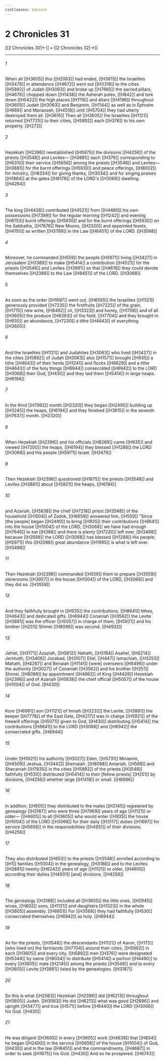 ```yaml
---
cssClasses: lexicon
---
```


# 2 Chronicles 31

[[2 Chronicles 30|←]] • [[2 Chronicles 32|→]]

---

###### 1
When all [[H3605]] this [[H2063]] had ended, [[H3615]] the Israelites [[H3478]] in attendance [[H4672]] went out [[H3318]] to the cities [[H5892]] of Judah [[H3063]] and broke up [[H7665]] the sacred pillars, [[H4676]] chopped down [[H1438]] the Asherah poles, [[H842]] and tore down [[H5422]] the high places [[H1116]] and altars [[H4196]] throughout [[H3605]] Judah [[H3063]] and Benjamin, [[H1144]] as well as in Ephraim [[H669]] and Manasseh, [[H4519]] until [[H5704]] they had utterly destroyed them all. [[H3615]] Then all [[H3605]] the Israelites [[H1121]] returned [[H7725]] to their cities, [[H5892]] each [[H376]] to his own property. [[H272]]

###### 2
Hezekiah [[H2396]] reestablished [[H5975]] the divisions [[H4256]] of the priests [[H3548]] and Levites— [[H3881]] each [[H376]] corresponding to [[H6310]] their service [[H5656]] among the priests [[H3548]] and Levites— [[H3881]] for the burnt offerings [[H5930]] and peace offerings, [[H8002]] for ministry, [[H8334]] for giving thanks, [[H3034]] and for singing praises [[H1984]] at the gates [[H8179]] of the LORD's [[H3069]] dwelling. [[H4264]]

###### 3
The king [[H4428]] contributed [[H4521]] from [[H4480]] his own possessions [[H7399]] for the regular morning [[H1242]] and evening [[H6153]] burnt offerings [[H5930]] and for the burnt offerings [[H5930]] on the Sabbaths, [[H7676]] New Moons, [[H2320]] and appointed feasts, [[H4150]] as written [[H3789]] in the Law [[H8451]] of the LORD. [[H3068]]

###### 4
Moreover, he commanded [[H559]] the people [[H5971]] living [[H3427]] in Jerusalem [[H3389]] to make [[H5414]] a contribution [[H4521]] for the priests [[H3548]] and Levites [[H3881]] so that [[H4616]] they could devote themselves [[H2388]] to the Law [[H8451]] of the LORD. [[H3068]]

###### 5
As soon as the order [[H1697]] went out, [[H6555]] the Israelites [[H1121]] generously provided [[H7235]] the firstfruits [[H7225]] of the grain, [[H1715]] new wine, [[H8492]] oil, [[H3323]] and honey, [[H1706]] and of all [[H3605]] the produce [[H8393]] of the field, [[H7704]] and they brought in [[H935]] an abundance, [[H7230]] a tithe [[H4643]] of everything. [[H3605]]

###### 6
And the Israelites [[H1121]] and Judahites [[H3063]] who lived [[H3427]] in the cities [[H5892]] of Judah [[H3063]] also [[H1571]] brought [[H935]] a tithe [[H4643]] of their herds [[H1241]] and flocks [[H6629]] and a tithe [[H4643]] of the holy things [[H6944]] consecrated [[H6942]] to the LORD [[H3068]] their God, [[H430]] and they laid them [[H5414]] in large heaps. [[H6194]]

###### 7
In the third [[H7992]] month [[H2320]] they began [[H2490]] building up [[H3245]] the heaps, [[H6194]] and they finished [[H3615]] in the seventh [[H7637]] month. [[H2320]]

###### 8
When Hezekiah [[H2396]] and his officials [[H8269]] came [[H935]] and viewed [[H7200]] the heaps, [[H6194]] they blessed [[H1288]] the LORD [[H3068]] and His people [[H5971]] Israel. [[H3478]]

###### 9
Then Hezekiah [[H2396]] questioned [[H1875]] the priests [[H3548]] and Levites [[H3881]] about [[H5921]] the heaps, [[H6194]]

###### 10
and Azariah, [[H5838]] the chief [[H7218]] priest [[H3548]] of the household [[H1004]] of Zadok, [[H6659]] answered him, [[H559]] “Since [the people] began [[H2490]] to bring [[H935]] their contributions [[H8641]] into the house [[H1004]] of the LORD, [[H3068]] we have had enough [[H7646]] to eat [[H398]] and there is plenty [[H7230]] left over, [[H3498]] because [[H3588]] the LORD [[H3068]] has blessed [[H1288]] His people; [[H5971]] this [[H2088]] great abundance [[H1995]] is what is left over. [[H3498]]

###### 11
Then Hezekiah [[H2396]] commanded [[H559]] them to prepare [[H3559]] storerooms [[H3957]] in the house [[H1004]] of the LORD, [[H3068]] and they did so. [[H3559]]

###### 12
And they faithfully brought in [[H935]] the contributions, [[H8641]] tithes, [[H4643]] and dedicated gifts. [[H6944]] Conaniah [[H3562]] the Levite [[H3881]] was the officer [[H5057]] in charge of them, [[H5921]] and his brother [[H251]] Shimei [[H8096]] was second. [[H4932]]

###### 13
Jehiel, [[H3171]] Azaziah, [[H5812]] Nahath, [[H5184]] Asahel, [[H6214]] Jerimoth, [[H3406]] Jozabad, [[H3107]] Eliel, [[H447]] Ismachiah, [[H3253]] Mahath, [[H4287]] and Benaiah [[H1141]] [were] overseers [[H6496]] under the authority [[H3027]] of Conaniah [[H3562]] and his brother [[H251]] Shimei, [[H8096]] by appointment [[H4662]] of King [[H4428]] Hezekiah [[H2396]] and of Azariah [[H5838]] the chief official [[H5057]] of the house [[H1004]] of God. [[H430]]

###### 14
Kore [[H6981]] son [[H1121]] of Imnah [[H3232]] the Levite, [[H3881]] the keeper [[H7778]] of the East Gate, [[H4217]] was in charge [[H5921]] of the freewill offerings [[H5071]] given to God, [[H430]] distributing [[H5414]] the contributions [[H8641]] to the LORD [[H3068]] and [[H6942]] the consecrated gifts. [[H6944]]

###### 15
Under [[H5921]] his authority [[H3027]] Eden, [[H5731]] Miniamin, [[H4509]] Jeshua, [[H3442]] Shemaiah, [[H8098]] Amariah, [[H568]] and Shecaniah [[H7935]] in the cities [[H5892]] of the priests [[H3548]] faithfully [[H530]] distributed [[H5414]] to their [fellow priests] [[H251]] by divisions, [[H4256]] whether large [[H1419]] or small. [[H6996]]

###### 16
In addition, [[H905]] they distributed to the males [[H2145]] registered by genealogy [[H3187]] who were three [[H7969]] years of age [[H1121]] or older— [[H4605]] to all [[H3605]] who would enter [[H935]] the house [[H1004]] of the LORD [[H3068]] for their daily [[H3117]] duties [[H1697]] for service [[H5656]] in the responsibilities [[H4931]] of their divisions. [[H4256]]

###### 17
They also distributed [[H853]] to the priests [[H3548]] enrolled according to [[H1]] families [[H1004]] in the genealogy, [[H3188]] and to the Levites [[H3881]] twenty [[H6242]] years of age [[H1121]] or older, [[H4605]] according their duties [[H4931]] [and] divisions. [[H4256]]

###### 18
The genealogy [[H3188]] included all [[H3605]] the little ones, [[H2945]] wives, [[H802]] sons, [[H1121]] and daughters [[H1323]] in the whole [[H3605]] assembly. [[H6951]] For [[H3588]] they had faithfully [[H530]] consecrated themselves [[H6942]] as holy. [[H6944]]

###### 19
As for the priests, [[H3548]] the descendants [[H1121]] of Aaron, [[H175]] [who lived on] the farmlands [[H7704]] around their cities, [[H5892]] in each [[H3605]] and every city, [[H5892]] men [[H376]] were designated [[H5344]] by name [[H8034]] to distribute [[H5414]] a portion [[H4490]] to every [[H3605]] male [[H2145]] among the priests [[H3548]] and to every [[H3605]] Levite [[H3881]] listed by the genealogies. [[H3187]]

###### 20
So this is what [[H2063]] Hezekiah [[H2396]] did [[H6213]] throughout [[H3605]] Judah. [[H3063]] He did [[H6213]] what was good [[H2896]] and upright [[H3477]] and true [[H571]] before [[H6440]] the LORD [[H3068]] his God. [[H430]]

###### 21
He was diligent [[H3605]] in every [[H3605]] work [[H4639]] that [[H834]] he began [[H2490]] in the service [[H5656]] of the house [[H1004]] of God, [[H430]] and in the law [[H8451]] and the commandments, [[H4687]] in order to seek [[H1875]] his God. [[H430]] And so he prospered. [[H6743]]

